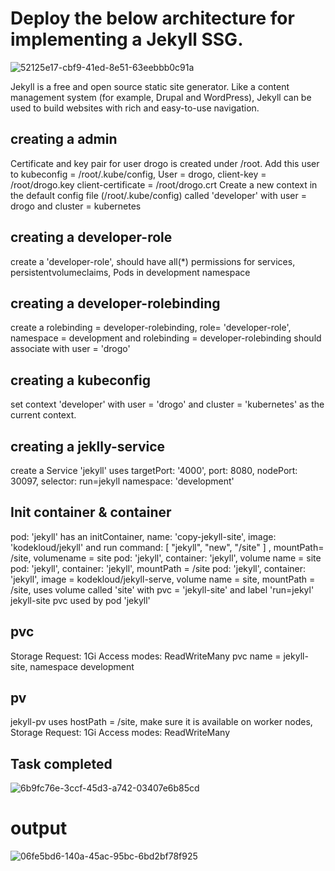 # Deploy the below architecture for implementing a Jekyll SSG.
![52125e17-cbf9-41ed-8e51-63eebbb0c91a](https://user-images.githubusercontent.com/96254942/155839290-9671e891-0122-42a8-aa61-4c6b31e011df.jpeg)

Jekyll is a free and open source static site generator. Like a content management system (for example, Drupal and WordPress), Jekyll can be used to build websites with rich and easy-to-use navigation.
## creating a admin
Certificate and key pair for user drogo is created under /root. Add this user to kubeconfig = /root/.kube/config, User = drogo, client-key = /root/drogo.key client-certificate = /root/drogo.crt
Create a new context in the default config file (/root/.kube/config) called 'developer' with user = drogo and cluster = kubernetes
## creating a developer-role
create a 'developer-role', should have all(*) permissions for services, persistentvolumeclaims, Pods in development namespace
## creating a developer-rolebinding
create a rolebinding = developer-rolebinding, role= 'developer-role', namespace = development and rolebinding = developer-rolebinding should associate with user = 'drogo'
## creating a kubeconfig 
set context 'developer' with user = 'drogo' and cluster = 'kubernetes' as the current context.
## creating a jeklly-service
create a Service 'jekyll' uses targetPort: '4000', port: 8080, nodePort: 30097, selector: run=jekyll  namespace: 'development'
## Init container & container
pod: 'jekyll' has an initContainer, name: 'copy-jekyll-site', image: 'kodekloud/jekyll'
and run command: [ "jekyll", "new", "/site" ] , mountPath= /site, volumename = site
pod: 'jekyll', container: 'jekyll', volume name = site
pod: 'jekyll', container: 'jekyll', mountPath = /site
pod: 'jekyll', container: 'jekyll', image = kodekloud/jekyll-serve, volume name = site, mountPath = /site, uses volume called 'site' with pvc = 'jekyll-site' and label 'run=jekyl' 
jekyll-site pvc used by pod 'jekyll'
## pvc
Storage Request: 1Gi
Access modes: ReadWriteMany
pvc name = jekyll-site, namespace development
## pv
jekyll-pv uses hostPath = /site, make sure it is available on worker nodes, Storage Request: 1Gi
Access modes: ReadWriteMany
## Task completed
![6b9fc76e-3ccf-45d3-a742-03407e6b85cd](https://user-images.githubusercontent.com/96254942/155840959-e4895fce-78e8-4d65-bea4-33080fe0dab1.jpeg)
# output
![06fe5bd6-140a-45ac-95bc-6bd2bf78f925](https://user-images.githubusercontent.com/96254942/155840955-04c6092a-9ded-4fca-b3b6-0338d3f383ab.jpeg)



